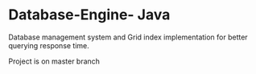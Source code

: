 # Database-Engine- Java
Database management system and Grid index implementation for better querying response time.

Project is on master branch
